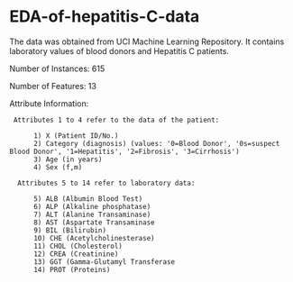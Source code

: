 # EDA-of-hepatitis-C-data

The data was obtained from UCI Machine Learning Repository.
It contains laboratory values of blood donors and Hepatitis C patients.

Number of Instances: 615

Number of Features: 13

Attribute Information:

     Attributes 1 to 4 refer to the data of the patient:
     
          1) X (Patient ID/No.)
          2) Category (diagnosis) (values: '0=Blood Donor', '0s=suspect Blood Donor', '1=Hepatitis', '2=Fibrosis', '3=Cirrhosis')
          3) Age (in years)
          4) Sex (f,m)
          
      Attributes 5 to 14 refer to laboratory data:
      
          5) ALB (Albumin Blood Test)
          6) ALP (Alkaline phosphatase)
          7) ALT (Alanine Transaminase)
          8) AST (Aspartate Transaminase
          9) BIL (Bilirubin)
          10) CHE (Acetylcholinesterase)
          11) CHOL (Cholesterol)
          12) CREA (Creatinine)
          13) GGT (Gamma-Glutamyl Transferase
          14) PROT (Proteins)
